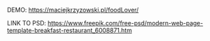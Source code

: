 DEMO: https://maciejkrzyzowski.pl/foodLover/

LINK TO PSD: https://www.freepik.com/free-psd/modern-web-page-template-breakfast-restaurant_6008871.htm
